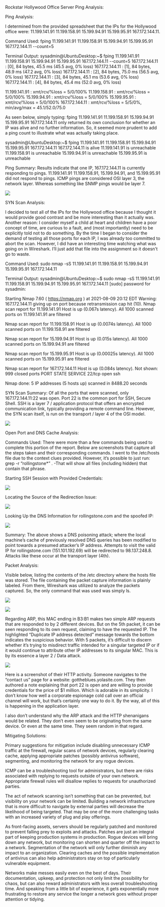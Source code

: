 Rockstar Hollywood Office Server Ping Analysis:

Ping Analysis:

I determined from the provided spreadsheet that the IPs for the Hollywood office were: 11.199.141.91 11.199.158.91 15.199.94.91 15.199.95.91 167.172.144.11.

Command Used:
fping 11.199.141.91 11.199.158.91 15.199.94.91 15.199.95.91 167.172.144.11 --count=5

Terminal Output:
sysadmin@UbuntuDesktop:~$ fping 11.199.141.91 11.199.158.91 15.199.94.91 15.199.95.91 167.172.144.11 --count=5
167.172.144.11 : [0], 84 bytes, 45.5 ms (45.5 avg, 0% loss)
167.172.144.11 : [1], 84 bytes, 48.9 ms (47.2 avg, 0% loss)
167.172.144.11 : [2], 84 bytes, 75.0 ms (56.5 avg, 0% loss)
167.172.144.11 : [3], 84 bytes, 45.1 ms (53.6 avg, 0% loss)
167.172.144.11 : [4], 84 bytes, 45.4 ms (52.0 avg, 0% loss)

11.199.141.91  : xmt/rcv/%loss = 5/0/100%
11.199.158.91  : xmt/rcv/%loss = 5/0/100%
15.199.94.91   : xmt/rcv/%loss = 5/0/100%
15.199.95.91   : xmt/rcv/%loss = 5/0/100%
167.172.144.11 : xmt/rcv/%loss = 5/5/0%, min/avg/max = 45.1/52.0/75.0

As seen below, simply typing: fping 11.199.141.91 11.199.158.91 15.199.94.91 15.199.95.91 167.172.144.11 only returned its own conclusion for whether an IP was alive and no further information. So, it seemed more prudent to add a ping count to illustrate what was actually taking place.

sysadmin@UbuntuDesktop:~$ fping 11.199.141.91 11.199.158.91 15.199.94.91 15.199.95.91 167.172.144.11
167.172.144.11 is alive
11.199.141.91 is unreachable
11.199.158.91 is unreachable
15.199.94.91 is unreachable
15.199.95.91 is unreachable

Ping Summary:
Results indicate that one IP, 167.172.144.11 is currently responding to pings. 11.199.141.91 11.199.158.91, 15.199.94.91, and 15.199.95.91 did not respond to pings. ICMP pings are considered OSI layer 3, the network layer. Whereas something like SNMP pings would be layer 7.

![](images/picture1.png)

SYN Scan Analysis:

I decided to test all of the IPs for the Hollywood office because I thought it would provide good contrast and be more interesting than it actually was. Another reason: I consider myself a child at heart and children have a poor concept of time, are curious to a fault, and (most importantly) need to be explicitly told not to do something. By the time I began to consider the demand of testing all those ports for each IP, I was already too committed to abort the scan. However, I did have an interesting time watching what was going on in Wireshark. I’ll just add that file into the assignment so it doesn't go to waste.

Command Used:
sudo nmap -sS 11.199.141.91 11.199.158.91 15.199.94.91 15.199.95.91 167.172.144.11

Terminal Output:
sysadmin@UbuntuDesktop:~$ sudo nmap -sS 11.199.141.91 11.199.158.91 15.199.94.91 15.199.95.91 167.172.144.11
[sudo] password for sysadmin:

Starting Nmap 7.60 ( https://nmap.org ) at 2021-08-09 20:12 EDT
Warning: 167.172.144.11 giving up on port because retransmission cap hit (10).
Nmap scan report for 11.199.141.91
Host is up (0.067s latency).
All 1000 scanned ports on 11.199.141.91 are filtered

Nmap scan report for 11.199.158.91
Host is up (0.0074s latency).
All 1000 scanned ports on 11.199.158.91 are filtered

Nmap scan report for 15.199.94.91
Host is up (0.015s latency).
All 1000 scanned ports on 15.199.94.91 are filtered

Nmap scan report for 15.199.95.91
Host is up (0.00025s latency).
All 1000 scanned ports on 15.199.95.91 are filtered

Nmap scan report for 167.172.144.11
Host is up (0.084s latency).
Not shown: 999 closed ports
PORT   STATE SERVICE
22/tcp open  ssh

Nmap done: 5 IP addresses (5 hosts up) scanned in 8488.20 seconds

SYN Scan Summary:
Of all the ports that were scanned, only 167.172.144.11:22 was open. Port 22 is the common port for SSH, Secure Shell. SSH is a layer 7 / application protocol that offers an encrypted communication link, typically providing a remote command line. However, the SYN scan itself, is run on the transport / layer 4 of the OSI model.

![](images/picture2.png)

Open Port and DNS Cache Analysis:

Commands Used:
There were more than a few commands being used to complete this portion of the report. Below are screenshots that capture all the steps taken and their corresponding commands. I went to the /etc/hosts file due to the context clues provided. However, it’s possible to just run: grep -r “rollingstone*” . -That will show all files (including hidden) that contain that phrase.

Starting SSH Session with Provided Credentials:

![](images/picture3.png)

Locating the Source of the Redirection Issue:

![](images/picture4.png)

Looking Up the DNS Information for rollingstone.com and the spoofed IP:

![](images/picture5.png)

Summary:
The above shows a DNS poisoning attack; where the local machine’s cache of previously resolved DNS queries has been modified to point towards a presumed attacker’s IP address. Attempts to visit the valid IP for rollingstone.com (151.101.192.69) will be redirected to 98.137.248.8. Attacks like these occur at the transport layer (4th).

Packet Analysis:

Visible below, listing the contents of the /etc directory where the hosts file was stored. The file containing the packet capture information is plainly labeled. From there, Wireshark was utilized to analyze the packets captured. So, the only command that was used was simply ls.

  ![](images/picture6.png)

 ![](images/picture7.png)

Regarding ARP, this MAC ending in B3:B1 makes two simple ARP requests that are responded to by 2 different devices. But on the 5th packet, it can be seen responding to its own request, claiming to have the requested IP. The highlighted “Duplicate IP address detected” message towards the bottom indicates the suspicious behavior. With 5 packets, it’s difficult to discern whether it’s trying to misdirect traffic intended for a singular targeted IP or if it would continue to attribute other IP addresses to its singular MAC. This is by its essence a layer 2 / Data attack.

  ![](images/picture8.png)

Here is a screenshot of their HTTP activity. Someone navigates to the “contact us” page for a website: gottheblues.yolasite.com. They then authored a note explaining that port 22 is open and are willing to provide credentials for the price of $1 million. Which is adorable in its simplicity. I don’t know how well a corporate espionage cold call over an official channel will work, but that’s certainly one way to do it. By the way, all of this is happening in the application layer.

I also don’t understand why the ARP attack and the HTTP shenanigans would be related. They don’t even seem to be originating from the same device. Or even at the same time. They seem random in that regard.

Mitigating Solutions:

Primary suggestions for mitigation include disabling unnecessary ICMP traffic at the firewall, regular scans of network devices, regularly clearing cache, applying appropriate patches (possibly antivirus software), segmenting, and monitoring the network for any rogue devices.

ICMP can be a troubleshooting tool for administrators, but there are risks associated with replying to requests outside of your own network. Appropriate firewall rules will disallow replies to requests for unauthorized parties.

The act of network scanning isn’t something that can be prevented, but visibility on your network can be limited. Building a network infrastructure that is more difficult to navigate by external parties will decrease the likelihood of being targeted. That may be one of the more challenging tasks with an increased variety of plug and play offerings.

As front-facing assets, servers should be regularly patched and monitored to prevent falling prey to exploits and attacks. Patches are just an integral part of keeping production systems in production. Rogue devices will bring down any network, but monitoring can shorten and quarter off the impact to a network. Segmentation of the network will only further diminish any impact to an organization. Clearing caches and the possible implementation of antivirus can also help administrators stay on top of particularly vulnerable equipment. 

Networks make messes easily even on the best of days. Their documentation, upkeep, and protection not only limit the possibility for chaos, but can also reward administrators with less overall troubleshooting time. And speaking from a little bit of experience, it gets exponentially more frustrating to restore any service the longer a network goes without proper attention or tidying.
